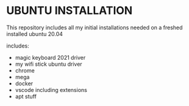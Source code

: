 # UBUNTU INSTALLATION

This repository includes all my initial installations needed on a freshed installed ubuntu 20.04

includes:
- magic keyboard 2021 driver
- my wifi stick ubuntu driver
- chrome
- mega
- docker
- vscode including extensions
- apt stuff
